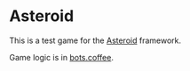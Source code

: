 # Asteroid

This is a test game for the [Asteroid](http://asteroid.pw) framework.

Game logic is in [bots.coffee](blob/master/bots.coffee).
